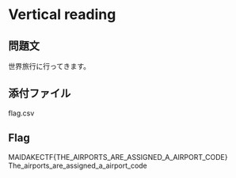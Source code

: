 # Vertical reading

## 問題文
世界旅行に行ってきます。

## 添付ファイル
flag.csv

## Flag
MAIDAKECTF{THE_AIRPORTS_ARE_ASSIGNED_A_AIRPORT_CODE}
The_airports_are_assigned_a_airport_code